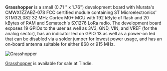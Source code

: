 **Grasshopper** is a small (0.71 " x 1.76") development board with Murata's CMWX1ZZABZ-078 FCC certified module containing ST Microelectronics' STM32L082 32 MHz Cortex M0+ MCU with 192 kByte of flash and 20 kBytes of RAM and Sematech's SX1276 LoRa radio. The development board exposes 19 GPIOs to the user as well as 3V3, GND, VIN, and VREF (for the analog sector), has an indicator led on GPIO 13 as well as a power-on led that can be disabled via a solder jumper for lowest power usage, and has an on-board antenna suitable for either 868 or 915 MHz. 

![Grasshopper](https://cdn.tindiemedia.com/images/resize/oKs_mUNCiLRURJTBA7-Ze4fthKk=/full-fit-in/2400x1600/smart/32456/products/2018-01-13T17%3A24%3A25.696Z-2017-07-12T23-06-47.405Z-Grasshopper.top.jpg)

[Grasshopper](https://www.tindie.com/products/TleraCorp/grasshopper-lora-development-board/) is available for sale at Tindie.
